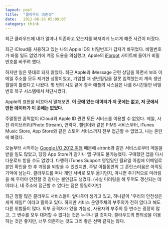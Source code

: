 ```yaml
---
layout: post
title:  "클라우드 의존성"
date:   2012-06-26 05:09:07
category: think
---
```


최근 클라우드에 내가 얼마나 의존하고 있는지를 뼈저리게 느끼게 해준 사건이 터졌다.

최근 iCloud를 사용하고 있는 나의 Apple ID의 비밀번호가 갑자기 바뀌었다. 비밀번호가 바뀔 일도 없었기에 계정 도용을 의심했고, Apple의 [iForgot](https://iforgot.apple.com) 사이트에 들어가 비밀번호를 바꾸려 했다.

하지만 일은 뜻대로 되지 않았다. 최근 Apple과 iMessage 관련 상담을 하면서 보조 이메일 주소를 모두 제거한 상황이었고, 가입할 때 생년월일을 잘못 입력했는지 계속 생년월일이 틀렸다고 나왔다. 몇 번의 시도 끝에 결국 애플의 시스템은 나를 8시간동안 비밀번호 복구 시스템에서 차단시켰다.

Apple의 표현을 비꼬아서 말해보면, **이 곳에 있는 데이터가 저 곳에는 없고, 저 곳에서 만든 데이터가 이 곳에는 없었다**.

주말동안 꼼짝없이 iCloud와 Apple ID 관련 모든 서비스를 이용할 수 없었다. 메일, 사진 라이브러리(Photo Stream), 연락처, 캘린더와 같은 PIMS 서비스부터, iTunes Music Store, App Store와 같은 스토어 서비스까지 전부 접근할 수 없었고, 나는 혼란에 빠졌다.

오늘부터 시작하는 [Google I/O 2012 여행](http://footprint.premi.st/) 때문에 airbnb와 같은 서비스로부터 메일을 받을 일도 많았고, 당장 App Store가 잠기니 앱 구매도 불가능했다. 구매했던 앱을 다시 다운로드 받을 수도 없었다. 다행히 iTunes Support 영업일인 월요일 아침에 이메일로 본인 확인을 한 후 계정을 되찾을 수 있었지만, 주말 이틀동안의 그 혼란스러움은 아직도 기억에 남는다. 클라우드를 떠나 개인 서버로 모두 옮기던지, 아니면 주기적으로 미러링을 해 두어야 안전할 것 같다는 불안감도 생겼다. (사실 미러링을 해 두어도 갱신되는 데이터나, 내 주소에 접근할 수 없다는 점은 동일하지만)

최근 정말 많은 클라우드 서비스들이 앞다투어 생기고 있고, 하나같이 "우리의 안전성은 세계 제일!" 이라고 말하고 있다. 하지만 서비스 운영주체의 부주의가 전혀 없다고 해도 다른 위험들이 많다. 외부 공격자가 있을 가능성, 사용자의 부주의 등 변수는 굉장히 많고, 그 변수를 모두 대처할 수 없다는 것은 누구나 알 것이다. 클라우드의 편의성을 이용하는 것은 좋지만, 너무 의존하는 것도 그리 좋은 선택 같지는 않다.